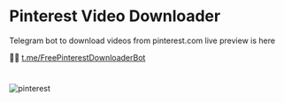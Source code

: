 # Pinterest Video Downloader
Telegram bot to download videos from pinterest.com live preview is here

🔗🔗 [t.me/FreePinterestDownloaderBot](https://t.me/FreePinterestDownloaderBot)
#

![pinterest](https://user-images.githubusercontent.com/121188515/223436900-0773dbf6-6ff5-427c-9f9f-bde43ba862df.png)
